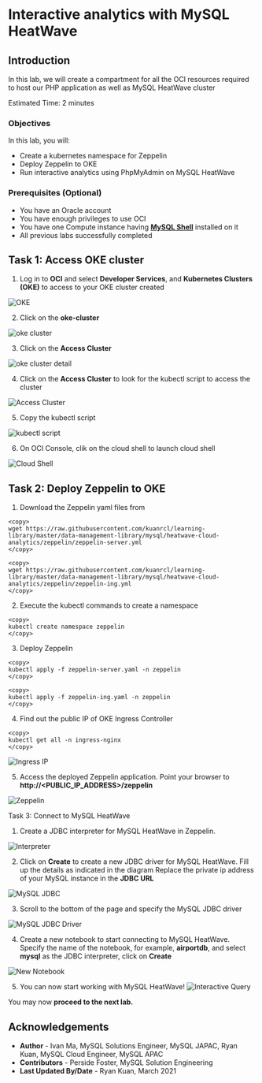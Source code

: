 # Interactive analytics with MySQL HeatWave

## Introduction

In this lab, we will create a compartment for all the OCI resources required to host our PHP application as well as MySQL HeatWave cluster

Estimated Time: 2 minutes

### Objectives

In this lab, you will:

* Create a kubernetes namespace for Zeppelin
* Deploy Zeppelin to OKE
* Run interactive analytics using PhpMyAdmin on MySQL HeatWave

### Prerequisites (Optional)

* You have an Oracle account
* You have enough privileges to use OCI
* You have one Compute instance having <a href="https://dev.mysql.com/doc/mysql-shell/8.0/en/mysql-shell-install.html" target="\_blank">**MySQL Shell**</a> installed on it
* All previous labs successfully completed


## Task 1: Access OKE cluster 

1. Log in to **OCI** and select **Developer Services**, and **Kubernetes Clusters (OKE)** to access to your OKE cluster created

![OKE](images/oke-cluster.png)

2. Click on the **oke-cluster**

![oke cluster](images/click-cluster.png)

3. Click on the **Access Cluster** 

![oke cluster detail](images/click-cluster.png)

4. Click on the **Access Cluster** to look for the kubectl script to access the cluster

![Access Cluster](images/access-cluster.png)

5. Copy the kubectl script

![kubectl script](images/copy-kubectl-script.png)

6. On OCI Console, clik on the cloud shell to launch cloud shell

![Cloud Shell](images/cloud-shell.png)

## Task 2: Deploy Zeppelin to OKE

1. Download the Zeppelin yaml files from

```
<copy>
wget https://raw.githubusercontent.com/kuanrcl/learning-library/master/data-management-library/mysql/heatwave-cloud-analytics/zeppelin/zeppelin-server.yml
</copy>
```
```
<copy>
wget https://raw.githubusercontent.com/kuanrcl/learning-library/master/data-management-library/mysql/heatwave-cloud-analytics/zeppelin/zeppelin-ing.yml
</copy>
```

2. Execute the kubectl commands to create a namespace

```
<copy>
kubectl create namespace zeppelin
</copy>
```

3. Deploy Zeppelin

```
<copy>
kubectl apply -f zeppelin-server.yaml -n zeppelin
</copy>
```
```
<copy>
kubectl apply -f zeppelin-ing.yaml -n zeppelin
</copy>
```

4. Find out the public IP of OKE Ingress Controller

```
<copy>
kubectl get all -n ingress-nginx
</copy>
```
![Ingress IP](images/ingress.png)

5. Access the deployed Zeppelin application. Point your browser to **http://<PUBLIC_IP_ADDRESS>/zeppelin**

![Zeppelin](images/zeppelin.png)


Task 3: Connect to MySQL HeatWave

1. Create a JDBC interpreter for MySQL HeatWave in Zeppelin. 

![Interpreter](images/interpreter.png)

2. Click on **Create** to create a new JDBC driver for MySQL HeatWave. Fill up the details as indicated in the diagram
Replace the private ip address of your MySQL instance in the **JDBC URL**

![MySQL JDBC](images/mysql-jdbc.png)

3. Scroll to the bottom of the page and specify the MySQL JDBC driver

![MySQL JDBC Driver](images/mysql-jdbc-driver.png)

4. Create a new notebook to start connecting to MySQL HeatWave. Specify the name of the notebook, for example, **airportdb**, and select **mysql** as the JDBC interpreter, click on **Create**

![New Notebook](images/new-notebook.png)

5. You can now start working with MySQL HeatWave!
![Interactive Query](images/notebook-query.png)

You may now **proceed to the next lab.**

## Acknowledgements
* **Author** 
			 - Ivan Ma, MySQL Solutions Engineer, MySQL JAPAC, Ryan Kuan, MySQL Cloud Engineer, MySQL APAC
* **Contributors** 
			 - Perside Foster, MySQL Solution Engineering 
* **Last Updated By/Date** - Ryan Kuan, March 2021
